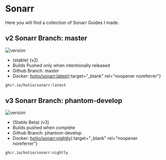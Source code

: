 # Sonarr

Here you will find a collection of Sonarr Guides I made.

## v2 Sonarr Branch: master

![version](https://img.shields.io/badge/dynamic/json?query=%24.version&url=https%3A%2F%2Fraw.githubusercontent.com%2Fhotio%2Fsonarr%2Frelease%2FVERSION.json&label=Latest%20Version&style=for-the-badge&color=4051B5)

- (stable) (v2)
- Builds Pushed only when intentionally released
- Github Branch: master
- Docker: [hotio/sonarr:latest](https://hub.docker.com/r/hotio/sonarr){:target="_blank" rel="noopener noreferrer"}

```bash
ghcr.io/hotio/sonarr:latest
```

## v3 Sonarr Branch: phantom-develop

![version](https://img.shields.io/badge/dynamic/json?query=%24.version&url=https%3A%2F%2Fraw.githubusercontent.com%2Fhotio%2Fsonarr%2Fnightly%2FVERSION.json&label=Latest%20Version&style=for-the-badge&color=4051B5)

- (Stable Beta) (v3)
- Builds pushed when complete
- Github Branch: phantom-develop
- Docker: [hotio/sonarr:nightly](https://hub.docker.com/r/hotio/sonarr){:target="_blank" rel="noopener noreferrer"}

```bash
ghcr.io/hotio/sonarr:nightly
```
